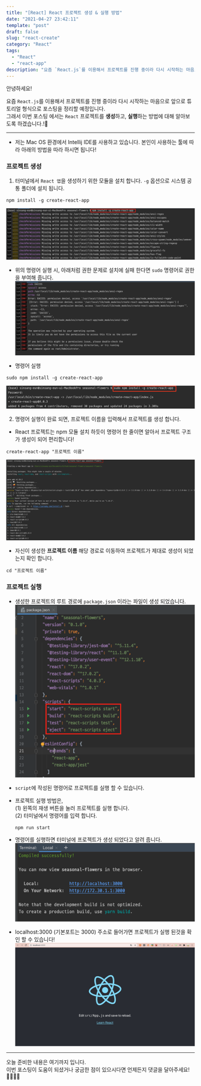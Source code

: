 ```yaml
---
title: "[React] React 프로젝트 생성 & 실행 방법"
date: "2021-04-27 23:42:11"
template: "post"
draft: false
slug: "react-create"
category: "React"
tags:
  - "React"
  - "react-app"
description: "요즘 `React.js`를 이용해서 프로젝트를 진행 중이라 다시 시작하는 마음으로 앞으로 튜토리얼 형식으로 포스팅을 정리할 예정입니다."
---
```


안녕하세요!

요즘 `React.js`를 이용해서 프로젝트를 진행 중이라 다시 시작하는 마음으로 앞으로 튜토리얼 형식으로 포스팅을 정리할 예정입니다.  
그래서 이번 포스팅 에서는 `React` 프로젝트를 **생성**하고, **실행**하는 방법에 대해 알아보도록 하겠습니다.!🤔

-----
- 저는 Mac OS 환경에서 Intellij IDE를 사용하고 있습니다. 본인이 사용하는 툴에 따라 아래의 방법을 따라 하시면 됩니다!


### 프로젝트 생성
1. 터미널에서 `React 앱`을 생성하기 위한 모듈을 설치 합니다. `-g` 옵션으로 시스템 공통 폴더에 설치 됩니다.
```shell
npm install -g create-react-app
```
![react-create](/assets/images/react/react_create.png)

* 위의 명령어 실행 시, 아래처럼 권한 문제로 설치에 실패 한다면 `sudo` 명령어로 권한을 부여해 줍니다.
![react-create-err](/assets/images/react/react_create_err.png)
  
* 명령어 실행  
```shell
sudo npm install -g create-react-app
```

![react-create-sudo](/assets/images/react/react_create_sudo.png)  


2. 명령어 실행이 완료 되면, 프로젝트 이름을 입력해서 프로젝트를 생성 합니다.
- React 프로젝트는 npm 모듈 설치 하듯이 명령어 한 줄이면 알아서 프로젝트 구조가 생성이 되어 편리합니다!
```shell
create-react-app "프로젝트 이름"
```
![react-create-app](/assets/images/react/react_create_app.png)

- 자신이 생성한 **프로젝트 이름** 해당 경로로 이동하여 프로젝트가 제대로 생성이 되었는지 확인 합니다.
```shell
cd "프로젝트 이름"
```


### 프로젝트 실행
- 생성한 프로젝트의 루트 경로에 `package.json` 이라는 파일이 생성 되었습니다.
![react-script](/assets/images/react/react_script.png)
  
- `script`에 작성된 명령어로 프로젝트를 실행 할 수 있습니다. 
- 프로젝트 실행 방법은,  
  (1) 왼쪽의 재생 버튼을 눌러 프로젝트를 실행 합니다.  
  (2) 터미널에서 명령어를 입력 합니다.
  ```shell
  npm run start
  ```
- 명령어를 실행하면 터미널에 프로젝트가 생성 되었다고 알려 줍니다.
  ![react-start](/assets/images/react/react_start.png)
  
- localhost:3000 (기본포트는 3000) 주소로 들어가면 프로젝트가 실행 된것을 확인 할 수 있습니다!
  ![react-app](/assets/images/react/react_app.png)


-----

오늘 준비한 내용은 여기까지 입니다.  
이번 포스팅이 도움이 되셨거나 궁금한 점이 있으시다면 언제든지 댓글을 달아주세요!🙋🏻‍♀️✨    


